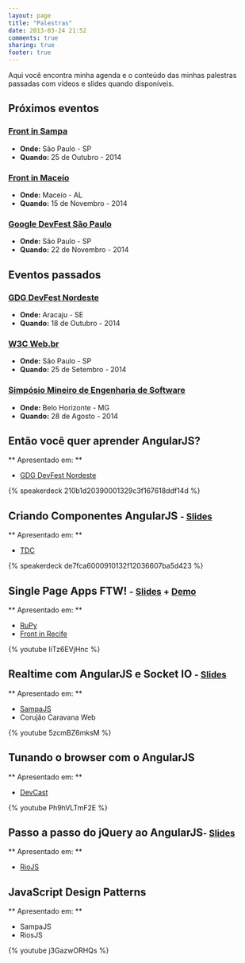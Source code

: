 ```yaml
---
layout: page
title: "Palestras"
date: 2013-03-24 21:52
comments: true
sharing: true
footer: true
---
```


Aqui você encontra minha agenda e o conteúdo das minhas palestras passadas com vídeos e slides quando disponíveis.


## Próximos eventos

### [Front in Sampa](http://frontinsampa.com.br/)
- **Onde:** São Paulo - SP
- **Quando:** 25 de Outubro - 2014

### [Front in Maceío](http://frontinmaceio.com.br/)
- **Onde:** Maceío - AL
- **Quando:** 15 de Novembro - 2014

### [Google DevFest São Paulo](http://sp.devfest.com.br/)
- **Onde:** São Paulo - SP
- **Quando:** 22 de Novembro - 2014


## Eventos passados

### [GDG DevFest Nordeste](http://2014.devfestne.com.br/)
- **Onde:** Aracaju - SE
- **Quando:** 18 de Outubro - 2014

### [W3C Web.br](http://conferenciaweb.w3c.br/)
- **Onde:** São Paulo - SP
- **Quando:** 25 de Setembro - 2014

### [Simpósio Mineiro de Engenharia de Software](http://www.gdgbh.org/puc_minas_08_14.html)
- **Onde:** Belo Horizonte - MG
- **Quando:** 28 de Agosto - 2014



## Então você quer aprender AngularJS?

** Apresentado em: **

- [GDG DevFest Nordeste](2014.devfestne.com.br)

{% speakerdeck 210b1d20390001329c3f167618ddf14d %}


## Criando Componentes AngularJS <small>- [Slides](https://speakerdeck.com/cironunes/criando-componentes-angularjs)</small>

** Apresentado em: **

- [TDC](http://www.thedevelopersconference.com.br/tdc/2014/saopaulo/)

{% speakerdeck de7fca6000910132f12036607ba5d423 %}

## Single Page Apps FTW! <small>- [Slides](https://speakerdeck.com/cironunes/single-page-apps-ftw-revisited) + [Demo](http://github.com/cironunes/spa-sample)</small>

** Apresentado em: **

- [RuPy](http://rupy.com.br/)
- [Front in Recife](http://frontinrecife.com.br/)

{% youtube IiTz6EVjHnc %}

## Realtime com AngularJS e Socket IO <small>- [Slides](http://cironunes.realtime-presentation.jit.su/)</small>

** Apresentado em: **

- [SampaJS](http://sampajs.com.br/pos/)
- Corujão Caravana Web

{% youtube 5zcmBZ6mksM %}

## Tunando o browser com o AngularJS

** Apresentado em: **

- [DevCast](http://devcastbrasil.com/)

{% youtube Ph9hVLTmF2E %}

## Passo a passo do jQuery ao AngularJS<small>- [Slides](http://cironunes.github.com/jquery-to-angular/)</small>

** Apresentado em: **

- [RioJS](http://riojs.org/)

## JavaScript Design Patterns

** Apresentado em: **

- SampaJS
- RiosJS

{% youtube j3GazwORHQs %}
